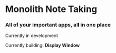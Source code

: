 # Monolith Note Taking
### All of your important apps, all in one place

Currently in development

Currently building:
**Display Window**
